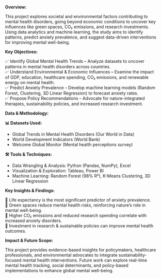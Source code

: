 **Overview:**


This project explores societal and environmental factors contributing to mental health disorders, going beyond economic conditions to uncover key influences like green spaces, CO₂ emissions, and research investments. Using data analytics and machine learning, the study aims to identify patterns, predict anxiety prevalence, and suggest data-driven interventions for improving mental well-being.  

**Key Objectives:**


✅ Identify Global Mental Health Trends – Analyze datasets to uncover patterns in mental health disorders across countries.  
✅ Understand Environmental & Economic Influences – Examine the impact of GDP, education, healthcare spending, CO₂ emissions, and renewable energy on mental health.  
✅ Predict Anxiety Prevalence – Develop machine learning models (Random Forest, Clustering, 3D Linear Regression) to forecast anxiety rates.  
✅ Propose Policy Recommendations – Advocate for nature-integrated therapies, sustainability policies, and increased research investment.  

**Data & Methodology:**  


**📊 Datasets Used:**  
- Global Trends in Mental Health Disorders (Our World in Data)  
- World Development Indicators (World Bank)  
- Welcome Global Monitor (Mental health perceptions survey)  

**🛠 Tools & Techniques:**  
- Data Wrangling & Analysis: Python (Pandas, NumPy), Excel  
- Visualization & Exploration: Tableau, Power BI  
- Machine Learning: Random Forest (98% R²), K-Means Clustering, 3D Linear Regression  

**Key Insights & Findings:**  


📌 Life expectancy is the most significant predictor of anxiety prevalence.  
📌 Green spaces reduce mental health risks, reinforcing nature’s role in mental well-being.  
📌 Higher CO₂ emissions and reduced research spending correlate with increased anxiety disorders.  
📌 Investment in research & sustainable policies can improve mental health outcomes.  

**Impact & Future Scope:** 
 
This project provides evidence-based insights for policymakers, healthcare professionals, and environmental advocates to integrate sustainability-focused mental health interventions. Future work can explore real-time mental health tracking, social determinants, and policy-based implementations to enhance global mental well-being. 
